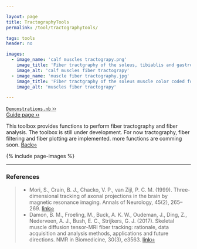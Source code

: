 ```yaml
---

layout: page
title: TractographyTools
permalink: /tool/tractographytools/

tags: tools
header: no

images:
  - image_name: 'calf muscles tractograpy.png'
    image_title: 'Fiber tractgraphy of the soleus, tibiablis and gastroc muscles, color coded for fiber length.'
    image_alt: 'calf muscles fiber tractograpy'
  - image_name: 'muscle fiber tractography.jpg'
    image_title: 'Fiber tractgraphy of the soleus muscle color coded for fiber direction.'
    image_alt: 'muscles fiber tractograpy'	

---
```


[`Demonstrations.nb` ››](/doc/demo/) <br>
[Guide page ››](/assets/htmldoc/html/guide/{{page.title}}) 

This toolbox provides functions to perform fiber tractography and fiber analysis.
The toolbox is still under development. For now tractography, fiber filtering and fiber plotting
are implemented. more functions are comming soon. [Back››](/tool/)

{% include page-images %}

--------------------------------------------------------------------------

### References

> - Mori, S., Crain, B. J., Chacko, V. P., van Zijl, P. C. M. (1999). Three-dimensional tracking of axonal 
projections in the brain by magnetic resonance imaging. Annals of Neurology, 45(2), 
265–269. [link››](https://doi.org/https://doi.org/10.1002/1531-8249(199902)45:2<265::AID-ANA21>3.0.CO;2-3)
> - Damon, B. M., Froeling, M., Buck, A. K. W., Oudeman, J., Ding, Z., Nederveen, A. J., 
Bush, E. C., Strijkers, G. J. (2017). Skeletal muscle diffusion tensor-MRI fiber tracking: 
rationale, data acquisition and analysis methods, applications and future 
directions. NMR in Biomedicine, 30(3), e3563. [link››](https://doi.org/10.1002/nbm.3563)